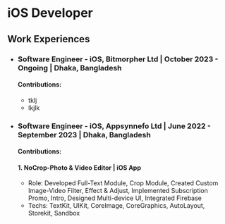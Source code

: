 # iOS Developer

## Work Experiences
- ### Software Engineer - iOS, Bitmorpher Ltd | October 2023 - Ongoing | Dhaka, Bangladesh
  #### Contributions:
    - tklj
    - lkjlk
 
- ### Software Engineer - iOS, Appsynnefo Ltd | June 2022 - September 2023 | Dhaka, Bangladesh
  #### Contributions:
    #### 1. NoCrop-Photo & Video Editor | iOS App
    - Role: Developed Full-Text Module, Crop Module, Created Custom Image-Video Filter, Effect & Adjust, Implemented Subscription Promo, Intro, Designed Multi-device UI, Integrated Firebase
    - Techs: TextKit, UIKit, CoreImage, CoreGraphics, AutoLayout, Storekit, Sandbox
